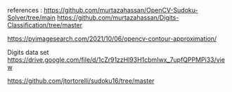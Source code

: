 references :
https://github.com/murtazahassan/OpenCV-Sudoku-Solver/tree/main
https://github.com/murtazahassan/Digits-Classification/tree/master

https://pyimagesearch.com/2021/10/06/opencv-contour-approximation/

Digits data set
https://drive.google.com/file/d/1cZr91zzHl93H1cbmIwx_7upfQPPMPi33/view

https://github.com/jtortorelli/sudoku16/tree/master
